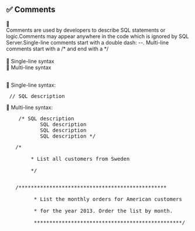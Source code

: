 ## ✅ Comments 

🔷 <br>Comments are used by developers to describe SQL statements or logic.Comments may appear anywhere in the code which is ignored by SQL Server.Single-line comments start with a double dash: --. Multi-line comments start with a /* and end with a */  
	<br> 🔷 Single-line syntax
	<br> 🔷 Multi-line syntax

<br> 
	🔷 Single-line syntax: <br> 
		<pre> // SQL description  </pre>
	🔷 Multi-line syntax: <br>  
<pre>    /* SQL description
	       SQL description 
	       SQL description 
           SQL description */ </pre>

<pre>	/*  <br> 
		* List all customers from Sweden  <br> 
		*/ <br>  </pre>

<pre>	/************************************************ <br> 
		 * List the monthly orders for American customers  <br> 
		 * for the year 2013. Order the list by month. <br> 
		 ************************************************/  </pre>

